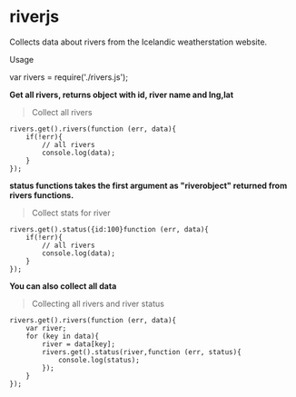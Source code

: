 riverjs
=========

Collects data about rivers from the Icelandic weatherstation website.

Usage

var rivers = require('./rivers.js');


**Get all rivers, returns object with id, river name and lng,lat**
>Collect all rivers

	rivers.get().rivers(function (err, data){
		if(!err){
			// all rivers
			console.log(data);
		}
	}); 


**status functions takes the first argument as "riverobject" returned from rivers functions.**
>Collect stats for river

	rivers.get().status({id:100}function (err, data){
		if(!err){
			// all rivers
			console.log(data);
		}
	}); 

**You can also collect all data**
>Collecting all rivers and river status

	rivers.get().rivers(function (err, data){
	    var river;
	    for (key in data){
	        river = data[key];
	        rivers.get().status(river,function (err, status){
	            console.log(status);
	        });
	    }
	}); 